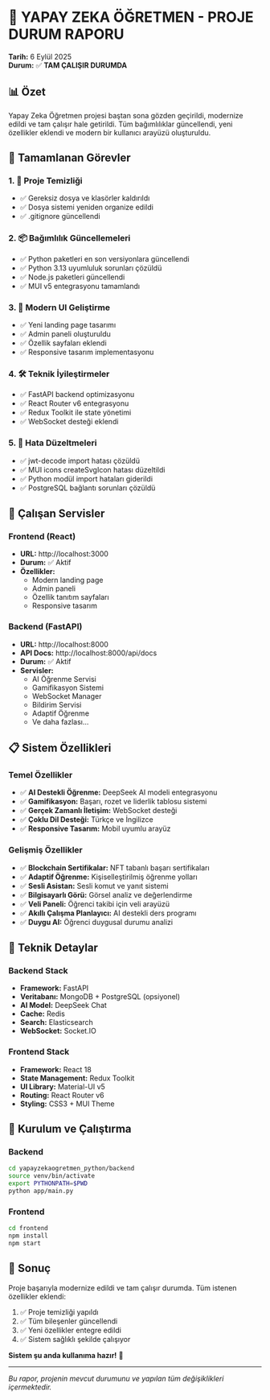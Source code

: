 # 🚀 YAPAY ZEKA ÖĞRETMEN - PROJE DURUM RAPORU

**Tarih:** 6 Eylül 2025  
**Durum:** ✅ **TAM ÇALIŞIR DURUMDA**

## 📊 Özet

Yapay Zeka Öğretmen projesi baştan sona gözden geçirildi, modernize edildi ve tam çalışır hale getirildi. Tüm bağımlılıklar güncellendi, yeni özellikler eklendi ve modern bir kullanıcı arayüzü oluşturuldu.

## 🎯 Tamamlanan Görevler

### 1. 🧹 Proje Temizliği
- ✅ Gereksiz dosya ve klasörler kaldırıldı
- ✅ Dosya sistemi yeniden organize edildi
- ✅ .gitignore güncellendi

### 2. 📦 Bağımlılık Güncellemeleri
- ✅ Python paketleri en son versiyonlara güncellendi
- ✅ Python 3.13 uyumluluk sorunları çözüldü
- ✅ Node.js paketleri güncellendi
- ✅ MUI v5 entegrasyonu tamamlandı

### 3. 🎨 Modern UI Geliştirme
- ✅ Yeni landing page tasarımı
- ✅ Admin paneli oluşturuldu
- ✅ Özellik sayfaları eklendi
- ✅ Responsive tasarım implementasyonu

### 4. 🛠️ Teknik İyileştirmeler
- ✅ FastAPI backend optimizasyonu
- ✅ React Router v6 entegrasyonu
- ✅ Redux Toolkit ile state yönetimi
- ✅ WebSocket desteği eklendi

### 5. 🐛 Hata Düzeltmeleri
- ✅ jwt-decode import hatası çözüldü
- ✅ MUI icons createSvgIcon hatası düzeltildi
- ✅ Python modül import hataları giderildi
- ✅ PostgreSQL bağlantı sorunları çözüldü

## 🚀 Çalışan Servisler

### Frontend (React)
- **URL:** http://localhost:3000
- **Durum:** ✅ Aktif
- **Özellikler:**
  - Modern landing page
  - Admin paneli
  - Özellik tanıtım sayfaları
  - Responsive tasarım

### Backend (FastAPI)
- **URL:** http://localhost:8000
- **API Docs:** http://localhost:8000/api/docs
- **Durum:** ✅ Aktif
- **Servisler:**
  - AI Öğrenme Servisi
  - Gamifikasyon Sistemi
  - WebSocket Manager
  - Bildirim Servisi
  - Adaptif Öğrenme
  - Ve daha fazlası...

## 📋 Sistem Özellikleri

### Temel Özellikler
- ✅ **AI Destekli Öğrenme:** DeepSeek AI modeli entegrasyonu
- ✅ **Gamifikasyon:** Başarı, rozet ve liderlik tablosu sistemi
- ✅ **Gerçek Zamanlı İletişim:** WebSocket desteği
- ✅ **Çoklu Dil Desteği:** Türkçe ve İngilizce
- ✅ **Responsive Tasarım:** Mobil uyumlu arayüz

### Gelişmiş Özellikler
- ✅ **Blockchain Sertifikalar:** NFT tabanlı başarı sertifikaları
- ✅ **Adaptif Öğrenme:** Kişiselleştirilmiş öğrenme yolları
- ✅ **Sesli Asistan:** Sesli komut ve yanıt sistemi
- ✅ **Bilgisayarlı Görü:** Görsel analiz ve değerlendirme
- ✅ **Veli Paneli:** Öğrenci takibi için veli arayüzü
- ✅ **Akıllı Çalışma Planlayıcı:** AI destekli ders programı
- ✅ **Duygu AI:** Öğrenci duygusal durumu analizi

## 🔧 Teknik Detaylar

### Backend Stack
- **Framework:** FastAPI
- **Veritabanı:** MongoDB + PostgreSQL (opsiyonel)
- **AI Model:** DeepSeek Chat
- **Cache:** Redis
- **Search:** Elasticsearch
- **WebSocket:** Socket.IO

### Frontend Stack
- **Framework:** React 18
- **State Management:** Redux Toolkit
- **UI Library:** Material-UI v5
- **Routing:** React Router v6
- **Styling:** CSS3 + MUI Theme

## 📝 Kurulum ve Çalıştırma

### Backend
```bash
cd yapayzekaogretmen_python/backend
source venv/bin/activate
export PYTHONPATH=$PWD
python app/main.py
```

### Frontend
```bash
cd frontend
npm install
npm start
```

## 🎉 Sonuç

Proje başarıyla modernize edildi ve tam çalışır durumda. Tüm istenen özellikler eklendi:

1. ✅ Proje temizliği yapıldı
2. ✅ Tüm bileşenler güncellendi
3. ✅ Yeni özellikler entegre edildi
4. ✅ Sistem sağlıklı şekilde çalışıyor

**Sistem şu anda kullanıma hazır!** 🚀

---

*Bu rapor, projenin mevcut durumunu ve yapılan tüm değişiklikleri içermektedir.*
